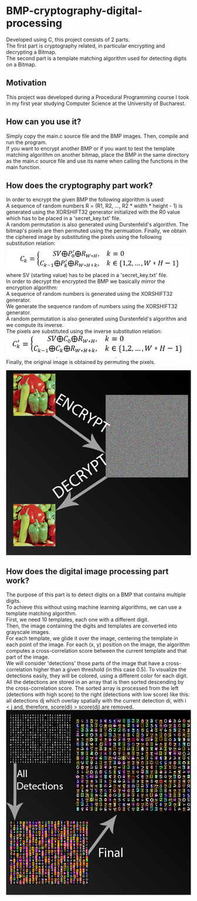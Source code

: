 # BMP-cryptography-digital-processing
Developed using C, this project consists of 2 parts.  
The first part is cryptography related, in particular encrypting and decrypting a Bitmap.  
The second part is a template matching algorithm used for detecting digits on a Bitmap.

## Motivation
This project was developed during a Procedural Programming course I took in my first year studying Computer Science at the University of Bucharest.

## How can you use it?
Simply copy the main.c source file and the BMP images. Then, compile and run the program.  
If you want to encrypt another BMP or if you want to test the template matching algorithm on another bitmap, place the BMP in the same directory as the main.c source file and use its name when calling the functions in the main function.

## How does the cryptography part work?
In order to encrypt the given BMP the following algorithm is used:  
A sequence of random numbers R = (R1, R2, ..., R2 * width * height - 1) is generated using the XORSHIFT32 generator initialized with the R0 value which has to be placed in a 'secret_key.txt' file.   
A random permutation is also generated using Durstenfeld's algorithm. The bitmap's pixels are then permuted using the permuation.
Finally, we obtain the ciphered image by substituting the pixels using the following substitution relation:  
![](images/documentation/enc_sub.png)  
where SV (starting value) has to be placed in a 'secret_key.txt' file.  
In order to decrypt the encrypted the BMP we basically mirror the encryption algorithm:  
A sequence of random numbers is generated using the XORSHIFT32 generator.  
We generate the sequence random of numbers using the XORSHIFT32 generator.  
A random permutation is also generated using Durstenfeld's algorithm and we compute its inverse.  
The pixels are substituted using the inverse substitution relation:  
![](images/documentation/dec_sub.png)  
Finally, the original image is obtained by permuting the pixels.  

![](images/documentation/crypto.png)  
## How does the digital image processing part work?
The purpose of this part is to detect digits on a BMP that contains multiple digits.  
To achieve this without using machine learning algorithms, we can use a template matching algorithm.  
First, we need 10 templates, each one with a different digit.  
Then, the image containing the digits and templates are converted into grayscale images.  
For each template, we glide it over the image, centering the template in each point of the image. For each (x, y) position on the image, the algorithm computes a cross-correlation score between the current template and that part of the image.    
We will consider 'detections' those parts of the image that have a cross-correlation higher than a given threshold (in this case 0.5). To visualize the detections easily, they will be colored, using a different color for each digit. All the detections are stored in an array that is then sorted descending by the cross-correlation score. The sorted array is processed from the left (detections with high score) to the right (detections with low score) like this: all detections dj which overlay spatially with the current detection di, with i < j and,
therefore, score(di) > score(dj) are removed.  
![](images/documentation/template_matching.png)  


